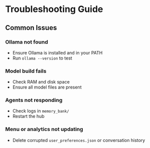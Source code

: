 # Troubleshooting Guide

## Common Issues

### Ollama not found
- Ensure Ollama is installed and in your PATH
- Run `ollama --version` to test

### Model build fails
- Check RAM and disk space
- Ensure all model files are present

### Agents not responding
- Check logs in `memory_bank/`
- Restart the hub

### Menu or analytics not updating
- Delete corrupted `user_preferences.json` or conversation history
